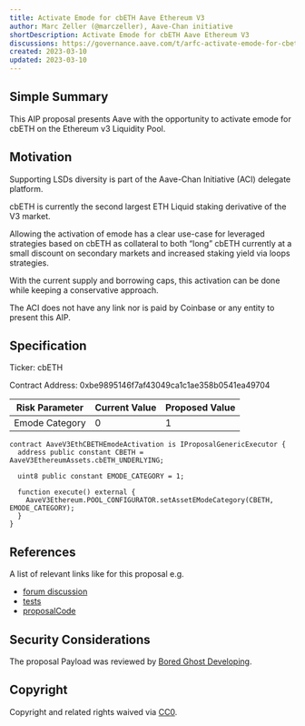 ```yaml
---
title: Activate Emode for cbETH Aave Ethereum V3
author: Marc Zeller (@marczeller), Aave-Chan initiative
shortDescription: Activate Emode for cbETH Aave Ethereum V3
discussions: https://governance.aave.com/t/arfc-activate-emode-for-cbeth-aave-ethereum-v3/12074
created: 2023-03-10
updated: 2023-03-10
---
```


## Simple Summary
This AIP proposal presents Aave with the opportunity to activate emode for cbETH on the Ethereum v3 Liquidity Pool.

## Motivation

Supporting LSDs diversity is part of the Aave-Chan Initiative (ACI) delegate platform.

cbETH is currently the second largest ETH Liquid staking derivative of the V3 market.

Allowing the activation of emode has a clear use-case for leveraged strategies based on cbETH as collateral to both “long” cbETH currently at a small discount on secondary markets and increased staking yield via loops strategies.

With the current supply and borrowing caps, this activation can be done while keeping a conservative approach.

The ACI does not have any link nor is paid by Coinbase or any entity to present this AIP.

## Specification

Ticker: cbETH

Contract Address: 0xbe9895146f7af43049ca1c1ae358b0541ea49704

|Risk Parameter| Current Value| Proposed Value|
| --- | --- | --- |
|Emode Category|0| 1 |



```solidity
contract AaveV3EthCBETHEmodeActivation is IProposalGenericExecutor {
  address public constant CBETH = AaveV3EthereumAssets.cbETH_UNDERLYING;

  uint8 public constant EMODE_CATEGORY = 1;

  function execute() external {
    AaveV3Ethereum.POOL_CONFIGURATOR.setAssetEModeCategory(CBETH, EMODE_CATEGORY);
  }
}
```

## References

A list of relevant links like for this proposal e.g.

- [forum discussion](https://governance.aave.com/t/arfc-activate-emode-for-cbeth-aave-ethereum-v3/12074)
- [tests](https://github.com/bgd-labs/aave-proposals/blob/master/src/test/mainnet/AaveV3EthCBETHEmodeActivationTest.t.sol)
- [proposalCode](https://github.com/bgd-labs/aave-proposals/blob/master/src/contracts/mainnet/AaveV3EthCBETHEmodeActivation.sol)

## Security Considerations

The proposal Payload was reviewed by [Bored Ghost Developing](https://bgdlabs.com/).

## Copyright

Copyright and related rights waived via [CC0](https://creativecommons.org/publicdomain/zero/1.0/).
